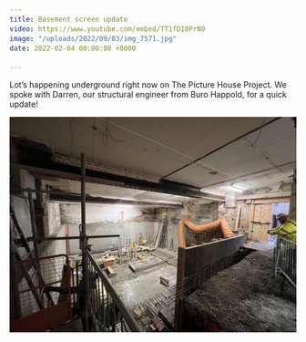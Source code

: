 ```yaml
---
title: Basement screen update
video: https://www.youtube.com/embed/TT1fDI8PrN0
image: "/uploads/2022/09/03/img_7571.jpg"
date: 2022-02-04 00:00:00 +0000

---
```

Lot’s happening underground right now on The Picture House Project. We spoke with Darren, our structural engineer from Buro Happold, for a quick update!

![](/uploads/2022/09/03/img_7571.jpg)